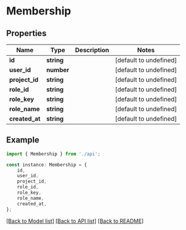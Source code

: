 # Membership


## Properties

Name | Type | Description | Notes
------------ | ------------- | ------------- | -------------
**id** | **string** |  | [default to undefined]
**user_id** | **number** |  | [default to undefined]
**project_id** | **string** |  | [default to undefined]
**role_id** | **string** |  | [default to undefined]
**role_key** | **string** |  | [default to undefined]
**role_name** | **string** |  | [default to undefined]
**created_at** | **string** |  | [default to undefined]

## Example

```typescript
import { Membership } from './api';

const instance: Membership = {
    id,
    user_id,
    project_id,
    role_id,
    role_key,
    role_name,
    created_at,
};
```

[[Back to Model list]](../README.md#documentation-for-models) [[Back to API list]](../README.md#documentation-for-api-endpoints) [[Back to README]](../README.md)

